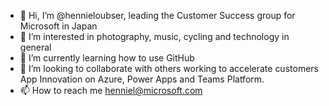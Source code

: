 - 👋 Hi, I’m @hennieloubser, leading the Customer Success group for Microsoft in Japan
- 👀 I’m interested in photography, music, cycling and technology in general
- 🌱 I’m currently learning how to use GitHub
- 💞️ I’m looking to collaborate with others working to accelerate customers App Innovation on Azure, Power Apps and Teams Platform.
- 📫 How to reach me henniel@microsoft.com

<!---
hennieloubser/hennieloubser is a ✨ special ✨ repository because its `README.md` (this file) appears on your GitHub profile.
You can click the Preview link to take a look at your changes.
--->
